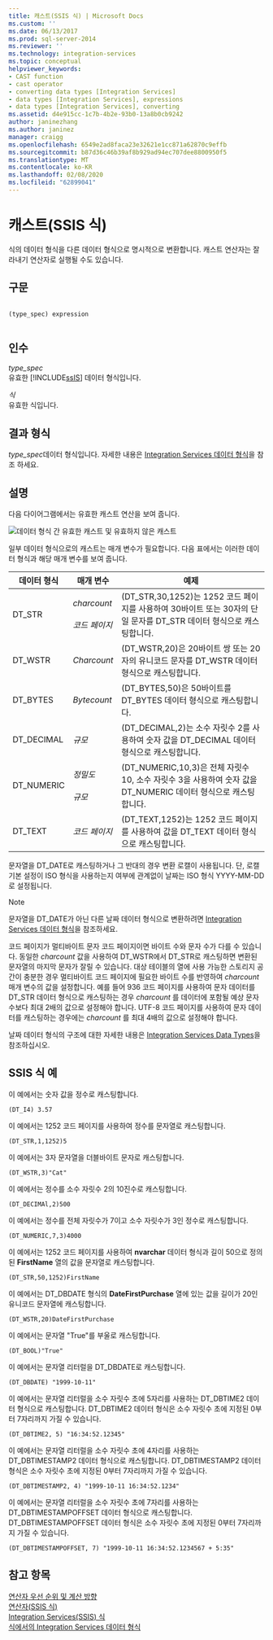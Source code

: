 ```yaml
---
title: 캐스트(SSIS 식) | Microsoft Docs
ms.custom: ''
ms.date: 06/13/2017
ms.prod: sql-server-2014
ms.reviewer: ''
ms.technology: integration-services
ms.topic: conceptual
helpviewer_keywords:
- CAST function
- cast operator
- converting data types [Integration Services]
- data types [Integration Services], expressions
- data types [Integration Services], converting
ms.assetid: d4e915cc-1c7b-4b2e-93b0-13a8b0cb9242
author: janinezhang
ms.author: janinez
manager: craigg
ms.openlocfilehash: 6549e2ad8faca23e32621e1cc871a62870c9effb
ms.sourcegitcommit: b87d36c46b39af8b929ad94ec707dee8800950f5
ms.translationtype: MT
ms.contentlocale: ko-KR
ms.lasthandoff: 02/08/2020
ms.locfileid: "62899041"
---
```

# <a name="cast-ssis-expression"></a>캐스트(SSIS 식)
  식의 데이터 형식을 다른 데이터 형식으로 명시적으로 변환합니다. 캐스트 연산자는 잘라내기 연산자로 실행될 수도 있습니다.  
  
## <a name="syntax"></a>구문  
  
```  
  
(type_spec) expression  
  
```  
  
## <a name="arguments"></a>인수  
 *type_spec*  
 유효한 [!INCLUDE[ssIS](../../includes/ssis-md.md)] 데이터 형식입니다.  
  
 *식*  
 유효한 식입니다.  
  
## <a name="result-types"></a>결과 형식  
 
  *type_spec*데이터 형식입니다. 자세한 내용은 [Integration Services 데이터 형식](../data-flow/integration-services-data-types.md)을 참조 하세요.  
  
## <a name="remarks"></a>설명  
 다음 다이어그램에서는 유효한 캐스트 연산을 보여 줍니다.  
  
 ![데이터 형식 간 유효한 캐스트 및 유효하지 않은 캐스트](../media/data-conversion.gif "데이터 형식 간 유효한 캐스트 및 유효하지 않은 캐스트")  
  
 일부 데이터 형식으로의 캐스트는 매개 변수가 필요합니다. 다음 표에서는 이러한 데이터 형식과 해당 매개 변수를 보여 줍니다.  
  
|데이터 형식|매개 변수|예제|  
|---------------|---------------|-------------|  
|DT_STR|*charcount*<br /><br /> *코드 페이지*|(DT_STR,30,1252)는 1252 코드 페이지를 사용하여 30바이트 또는 30자의 단일 문자를 DT_STR 데이터 형식으로 캐스팅합니다.|  
|DT_WSTR|*Charcount*|(DT_WSTR,20)은 20바이트 쌍 또는 20자의 유니코드 문자를 DT_WSTR 데이터 형식으로 캐스팅합니다.|  
|DT_BYTES|*Bytecount*|(DT_BYTES,50)은 50바이트를 DT_BYTES 데이터 형식으로 캐스팅합니다.|  
|DT_DECIMAL|*규모*|(DT_DECIMAL,2)는 소수 자릿수 2를 사용하여 숫자 값을 DT_DECIMAL 데이터 형식으로 캐스팅합니다.|  
|DT_NUMERIC|*정밀도*<br /><br /> *규모*|(DT_NUMERIC,10,3)은 전체 자릿수 10, 소수 자릿수 3을 사용하여 숫자 값을 DT_NUMERIC 데이터 형식으로 캐스팅합니다.|  
|DT_TEXT|*코드 페이지*|(DT_TEXT,1252)는 1252 코드 페이지를 사용하여 값을 DT_TEXT 데이터 형식으로 캐스팅합니다.|  
  
 문자열을 DT_DATE로 캐스팅하거나 그 반대의 경우 변환 로캘이 사용됩니다. 단, 로캘 기본 설정이 ISO 형식을 사용하는지 여부에 관계없이 날짜는 ISO 형식 YYYY-MM-DD로 설정됩니다.  
  
> [!NOTE]  
>  문자열을 DT_DATE가 아닌 다른 날짜 데이터 형식으로 변환하려면 [Integration Services 데이터 형식](../data-flow/integration-services-data-types.md)을 참조하세요.  
  
 코드 페이지가 멀티바이트 문자 코드 페이지이면 바이트 수와 문자 수가 다를 수 있습니다. 동일한 *charcount* 값을 사용하여 DT_WSTR에서 DT_STR로 캐스팅하면 변환된 문자열의 마지막 문자가 잘릴 수 있습니다. 대상 테이블의 열에 사용 가능한 스토리지 공간이 충분한 경우 멀티바이트 코드 페이지에 필요한 바이트 수를 반영하여 *charcount* 매개 변수의 값을 설정합니다. 예를 들어 936 코드 페이지를 사용하여 문자 데이터를 DT_STR 데이터 형식으로 캐스팅하는 경우 *charcount* 를 데이터에 포함될 예상 문자 수보다 최대 2배의 값으로 설정해야 합니다. UTF-8 코드 페이지를 사용하여 문자 데이터를 캐스팅하는 경우에는 *charcount* 를 최대 4배의 값으로 설정해야 합니다.  
  
 날짜 데이터 형식의 구조에 대한 자세한 내용은 [Integration Services Data Types](../data-flow/integration-services-data-types.md)을 참조하십시오.  
  
## <a name="ssis-expression-examples"></a>SSIS 식 예  
 이 예에서는 숫자 값을 정수로 캐스팅합니다.  
  
```  
(DT_I4) 3.57  
```  
  
 이 예에서는 1252 코드 페이지를 사용하여 정수를 문자열로 캐스팅합니다.  
  
```  
(DT_STR,1,1252)5  
```  
  
 이 예에서는 3자 문자열을 더블바이트 문자로 캐스팅합니다.  
  
```  
(DT_WSTR,3)"Cat"  
```  
  
 이 예에서는 정수를 소수 자릿수 2의 10진수로 캐스팅합니다.  
  
```  
(DT_DECIMAl,2)500  
```  
  
 이 예에서는 정수를 전체 자릿수가 7이고 소수 자릿수가 3인 정수로 캐스팅합니다.  
  
```  
(DT_NUMERIC,7,3)4000  
```  
  
 이 예에서는 1252 코드 페이지를 사용하여 **nvarchar** 데이터 형식과 길이 50으로 정의된 **FirstName** 열의 값을 문자열로 캐스팅합니다.  
  
```  
(DT_STR,50,1252)FirstName  
```  
  
 이 예에서는 DT_DBDATE 형식의 **DateFirstPurchase** 열에 있는 값을 길이가 20인 유니코드 문자열에 캐스팅합니다.  
  
```  
(DT_WSTR,20)DateFirstPurchase  
```  
  
 이 예에서는 문자열 "True"를 부울로 캐스팅합니다.  
  
```  
(DT_BOOL)"True"  
```  
  
 이 예에서는 문자열 리터럴을 DT_DBDATE로 캐스팅합니다.  
  
```  
(DT_DBDATE) "1999-10-11"  
```  
  
 이 예에서는 문자열 리터럴을 소수 자릿수 초에 5자리를 사용하는 DT_DBTIME2 데이터 형식으로 캐스팅합니다. DT_DBTIME2 데이터 형식은 소수 자릿수 초에 지정된 0부터 7자리까지 가질 수 있습니다.  
  
```  
(DT_DBTIME2, 5) "16:34:52.12345"  
```  
  
 이 예에서는 문자열 리터럴을 소수 자릿수 초에 4자리를 사용하는 DT_DBTIMESTAMP2 데이터 형식으로 캐스팅합니다. DT_DBTIMESTAMP2 데이터 형식은 소수 자릿수 초에 지정된 0부터 7자리까지 가질 수 있습니다.  
  
```  
(DT_DBTIMESTAMP2, 4) "1999-10-11 16:34:52.1234"  
```  
  
 이 예에서는 문자열 리터럴을 소수 자릿수 초에 7자리를 사용하는 DT_DBTIMESTAMPOFFSET 데이터 형식으로 캐스팅합니다. DT_DBTIMESTAMPOFFSET 데이터 형식은 소수 자릿수 초에 지정된 0부터 7자리까지 가질 수 있습니다.  
  
```  
(DT_DBTIMESTAMPOFFSET, 7) "1999-10-11 16:34:52.1234567 + 5:35"  
```  
  
## <a name="see-also"></a>참고 항목  
 [연산자 우선 순위 및 계산 방향](operator-precedence-and-associativity.md)   
 [연산자&#40;SSIS 식&#41;](operators-ssis-expression.md)   
 [Integration Services&#40;SSIS&#41; 식](integration-services-ssis-expressions.md)   
 [식에서의 Integration Services 데이터 형식](integration-services-data-types-in-expressions.md)  
  
  

